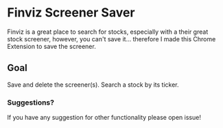 # Finviz Screener Saver

Finviz is a great place to search for stocks, especially with a their great stock screener,
however, you can't save it... therefore I made this Chrome Extension to save the screener.

## Goal
Save and delete the screener(s).
Search a stock by its ticker.

### Suggestions?
If you have any suggestion for other functionality please open issue!